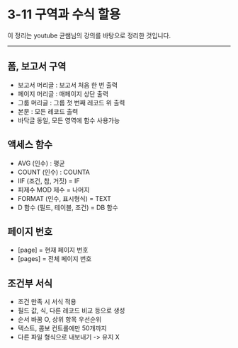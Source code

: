 # 3-11 구역과 수식 할용

이 정리는 youtube 균쌤님의 강의를 바탕으로 정리한 것입니다.
___

## 폼, 보고서 구역
- 보고서 머리글 : 보고서 처음 한 번 출력
- 페이지 머리글 : 매페이지 상단 출력
- 그룹 머리글 : 그룹 첫 번째 레코드 위 출력
- 본문 : 모든 레코드 출력
- 바닥글 동일, 모든 영역에 함수 사용가능

## 액세스 함수
- AVG (인수) : 평균
- COUNT (인수) : COUNTA
- IIF (조건, 참, 거짓) = IF
- 피제수 MOD 제수 = 나머지
- FORMAT (인수, 표시형식) = TEXT
- D 함수 (필드, 테이블, 조건) = DB 함수

## 페이지 번호
- [page] = 현재 페이지 번호
- [pages] = 전체 페이지 번호

## 조건부 서식
- 조건 만족 시 서식 적용
- 필드 값, 식, 다른 레코드 비교 등으로 생성
- 순서 바꿈 O, 상위 항목 우선순위
- 텍스트, 콤보 컨트롤에만 50개까지
- 다른 파일 형식으로 내보내기 -> 유지 X